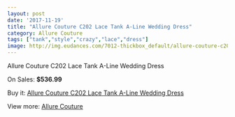 ```yaml
---
layout: post
date: '2017-11-19'
title: "Allure Couture C202 Lace Tank A-Line Wedding Dress"
category: Allure Couture
tags: ["tank","style","crazy","lace","dress"]
image: http://img.eudances.com/7012-thickbox_default/allure-couture-c202-lace-tank-a-line-wedding-dress.jpg
---
```

Allure Couture C202 Lace Tank A-Line Wedding Dress

On Sales: **$536.99**
<a href="https://www.eudances.com/en/allure-couture/2558-allure-couture-c202-lace-tank-a-line-wedding-dress.html"><amp-img layout="responsive" width="600" height="600" src="//img.eudances.com/7012-thickbox_default/allure-couture-c202-lace-tank-a-line-wedding-dress.jpg" alt="Allure Couture C202 Lace Tank A-Line Wedding Dress 0" /></a>
<a href="https://www.eudances.com/en/allure-couture/2558-allure-couture-c202-lace-tank-a-line-wedding-dress.html"><amp-img layout="responsive" width="600" height="600" src="//img.eudances.com/7015-thickbox_default/allure-couture-c202-lace-tank-a-line-wedding-dress.jpg" alt="Allure Couture C202 Lace Tank A-Line Wedding Dress 1" /></a>
<a href="https://www.eudances.com/en/allure-couture/2558-allure-couture-c202-lace-tank-a-line-wedding-dress.html"><amp-img layout="responsive" width="600" height="600" src="//img.eudances.com/7014-thickbox_default/allure-couture-c202-lace-tank-a-line-wedding-dress.jpg" alt="Allure Couture C202 Lace Tank A-Line Wedding Dress 2" /></a>
<a href="https://www.eudances.com/en/allure-couture/2558-allure-couture-c202-lace-tank-a-line-wedding-dress.html"><amp-img layout="responsive" width="600" height="600" src="//img.eudances.com/7013-thickbox_default/allure-couture-c202-lace-tank-a-line-wedding-dress.jpg" alt="Allure Couture C202 Lace Tank A-Line Wedding Dress 3" /></a>

Buy it: [Allure Couture C202 Lace Tank A-Line Wedding Dress](https://www.eudances.com/en/allure-couture/2558-allure-couture-c202-lace-tank-a-line-wedding-dress.html "Allure Couture C202 Lace Tank A-Line Wedding Dress")

View more: [Allure Couture](https://www.eudances.com/en/37-allure-couture "Allure Couture")